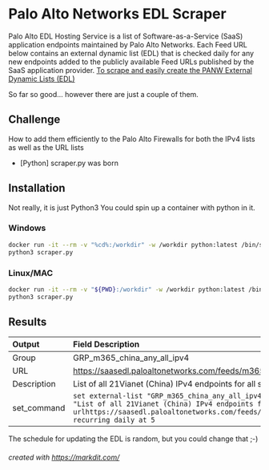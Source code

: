 
# Palo Alto Networks EDL Scraper

Palo Alto EDL Hosting Service is a list of Software-as-a-Service (SaaS) application endpoints maintained by Palo Alto Networks. Each Feed URL below contains an external dynamic list (EDL) that is checked daily for any new endpoints added to the publicly available Feed URLs published by the SaaS application provider. 
[To scrape and easily create the PANW External Dynamic Lists (EDL)](https://docs.paloaltonetworks.com/resources/edl-hosting-service "Palo Alto Networks")

So far so good... however there are just a couple of them.

## Challenge
How to add them efficiently to the Palo Alto Firewalls for both the IPv4 lists as well as the URL lists
- [Python] scraper.py was born

## Installation

Not really, it is just Python3
You could spin up a container with python in it.

### Windows
```sh
docker run -it --rm -v "%cd%:/workdir" -w /workdir python:latest /bin/sh (on Windows)
python3 scraper.py
```

### Linux/MAC
```sh
docker run -it --rm -v "${PWD}:/workdir" -w /workdir python:latest /bin/sh
python3 scraper.py
```

## Results

| Output        | Field Description           |
|:------------- |:-------------|
| Group     | GRP_m365_china_any_all_ipv4 | 
| URL       | https://saasedl.paloaltonetworks.com/feeds/m365/china/any/all/ipv4 |
| Description | List of all 21Vianet (China) IPv4 endpoints for all service areas |
|set_command | ```set external-list "GRP_m365_china_any_all_ipv4" type ip description "List of all 21Vianet (China) IPv4 endpoints for all service areas" urlhttps://saasedl.paloaltonetworks.com/feeds/m365/china/any/all/ipv4 recurring daily at 5``` |

The schedule for updating the EDL is random, but you could change that ;-) 

###### created with https://markdit.com/
